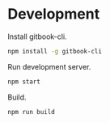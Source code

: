 # Development

Install gitbook-cli.

```bash
npm install -g gitbook-cli
```

Run development server.

```bash
npm start
```

Build.

```bash
npm run build
```
